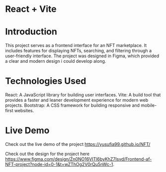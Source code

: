 # React + Vite

# Introduction
This project serves as a frontend interface for an NFT marketplace. It includes features for displaying NFTs, searching, and filtering through a user-friendly interface. The project was designed in Figma, which provided a clear and modern design i could develop along. 

# Technologies Used
React: A JavaScript library for building user interfaces.
Vite: A build tool that provides a faster and leaner development experience for modern web projects.
Bootstrap: A CSS framework for building responsive and mobile-first websites.

# Live Demo
Check out the live demo of the project https://yusufia99.github.io/NFT/ 

Check out the design for the project here https://www.figma.com/design/Zn0NO16VITl6byKhZ7Isvd/Frontend-af-NFT-project?node-id=0-1&t=wZThOg2V0rQu5nWc-1. 
